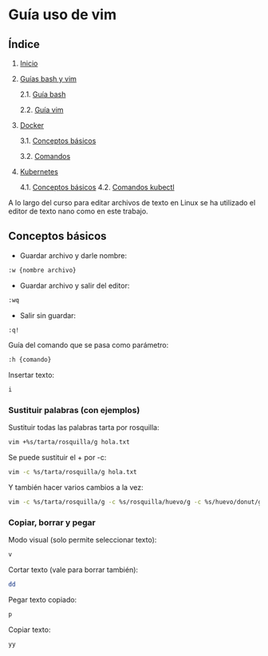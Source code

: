 # Guía uso de vim

## Índice

1. [Inicio](../../../)
2. [Guías bash y vim](.)

    2.1. [Guía bash](./bash.md)

    2.2. [Guía vim](./vim.md)
 
3. [Docker](../Docker/)

    3.1. [Conceptos básicos](../Docker/Conceptos.md)
    
    3.2. [Comandos](../Docker/comandos.md)

4. [Kubernetes](../Kubernetes/)

    4.1. [Conceptos básicos](../Kubernetes/Conceptos.md)
    4.2. [Comandos kubectl](../Kubernetes//Comandos_kubectl.md)

A lo largo del curso para editar archivos de texto en Linux se ha utilizado el editor de texto nano como en este trabajo.
## Conceptos básicos
* Guardar archivo y darle nombre:
```bash
:w {nombre archivo}
```
* Guardar archivo y salir del editor:
```bash
:wq
```
* Salir sin guardar:
```bash
:q!
```
Guía del comando que se pasa como parámetro:
```bash
:h {comando}
```
Insertar texto:
```bash
i
```
### Sustituir palabras (con ejemplos)
Sustituir todas las palabras tarta por rosquilla:
```bash
vim +%s/tarta/rosquilla/g hola.txt 
```
Se puede sustituir el + por -c:
```bash
vim -c %s/tarta/rosquilla/g hola.txt 
```
Y también hacer varios cambios a la vez:
```bash
vim -c %s/tarta/rosquilla/g -c %s/rosquilla/huevo/g -c %s/huevo/donut/g hola.txt 
```
### Copiar, borrar y pegar
Modo visual (solo permite seleccionar texto):
```bash
v
```
Cortar texto (vale para borrar también):
```bash
dd
```
Pegar texto copiado:
```bash
p
```
Copiar texto:
```bash
yy
```